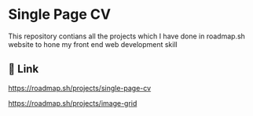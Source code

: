 
# Single Page CV

This repository contians all the projects which I have done in roadmap.sh website to hone my front end web development skill


## 🔗 Link

https://roadmap.sh/projects/single-page-cv

https://roadmap.sh/projects/image-grid